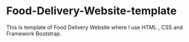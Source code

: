 # Food-Delivery-Website-template
This Is template of Food Delivery Website where I use HTML , CSS and Framework  Bootstrap.
